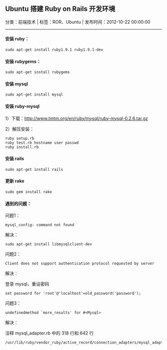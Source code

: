 ## Ubuntu 搭建 Ruby on Rails 开发环境

分类：前端技术 | 标签：ROR、Ubuntu | 发布时间：2012-10-22 00:00:00

___

#### 安装 ruby：

	sudo apt-get install ruby1.9.1 ruby1.9.1-dev

#### 安装 rubygems：

	sudo apt-get install rubygems

#### 安装 mysql

	sudo apt-get install mysql

#### 安装 ruby-mysql

1）下载：http://www.tmtm.org/en/ruby/mysql/ruby-mysql-0.2.6.tar.gz

2）解压安装：

	ruby setup.rb
	ruby test.rb hostname user passwd 
	ruby install.rb

#### 安装 rails

	sudo apt-get install rails

#### 更新 rake

	sudo gem install rake


#### 遇到的问题：

问题1：

	mysql_config: command not found

解决：

	sudo apt-get install libmysqlclient-dev

问题2：

	Client does not support authentication protocol requested by server

解决：

登录 mysql，重设密码

	set password for 'root'@'localhost'=old_password('password');

问题3：

	undefinedmethod `more_results' for #<Mysql>

解决：

注释 mysql_adapter.rb 中的 318 行和 642 行

	/usr/lib/ruby/vendor_ruby/active_record/connection_adapters/mysql_adapter.rb 
                                            